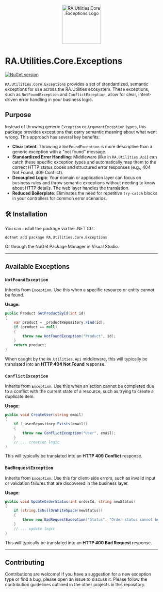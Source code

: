 <p align="center">
  <img src="../../Assets/Images/exceptions.png" alt="RA.Utilities.Core.Exceptions Logo" width="128">
</p>

# RA.Utilities.Core.Exceptions

[![NuGet version](https://img.shields.io/nuget/v/RA.Utilities.Core.Exceptions?logo=nuget&label=NuGet)](https://www.nuget.org/packages/RA.Utilities.Core.Exceptions/)

`RA.Utilities.Core.Exceptions` provides a set of standardized, semantic exceptions for use across the RA.Utilities ecosystem. These exceptions, such as `NotFoundException` and `ConflictException`, allow for clear, intent-driven error handling in your business logic.

## Purpose

Instead of throwing generic `Exception` or `ArgumentException` types, this package provides exceptions that carry semantic meaning about what went wrong. This approach has several key benefits:

- **Clear Intent**: Throwing a `NotFoundException` is more descriptive than a generic exception with a "not found" message.
- **Standardized Error Handling**: Middleware (like in `RA.Utilities.Api`) can catch these specific exception types and automatically map them to the correct HTTP status codes and structured error responses (e.g., 404 Not Found, 409 Conflict).
- **Decoupled Logic**: Your domain or application layer can focus on business rules and throw semantic exceptions without needing to know about HTTP details. The web layer handles the translation.
- **Reduced Boilerplate**: Eliminates the need for repetitive `try-catch` blocks in your controllers for common error scenarios.

## 🛠️ Installation

You can install the package via the .NET CLI:

```sh
dotnet add package RA.Utilities.Core.Exceptions
```

Or through the NuGet Package Manager in Visual Studio.

---

## Available Exceptions

### `NotFoundException`

Inherits from `Exception`. Use this when a specific resource or entity cannot be found.

**Usage:**

```csharp
public Product GetProductById(int id)
{
    var product = _productRepository.Find(id);
    if (product == null)
    {
        throw new NotFoundException("Product", id);
    }
    return product;
}
```

When caught by the `RA.Utilities.Api` middleware, this will typically be translated into an **HTTP 404 Not Found** response.

### `ConflictException`

Inherits from `Exception`. Use this when an action cannot be completed due to a conflict with the current state of a resource, such as trying to create a duplicate item.

**Usage:**

```csharp
public void CreateUser(string email)
{
    if (_userRepository.Exists(email))
    {
        throw new ConflictException("User", email);
    }
    // ... creation logic
}
```

This will typically be translated into an **HTTP 409 Conflict** response.

### `BadRequestException`

Inherits from `Exception`. Use this for client-side errors, such as invalid input or validation failures that are discovered in the business layer.

**Usage:**

```csharp
public void UpdateOrderStatus(int orderId, string newStatus)
{
    if (string.IsNullOrWhiteSpace(newStatus))
    {
        throw new BadRequestException("Status", "Order status cannot be empty.");
    }
    // ... update logic
}
```

This will typically be translated into an **HTTP 400 Bad Request** response.

---

## Contributing

Contributions are welcome! If you have a suggestion for a new exception type or find a bug, please open an issue to discuss it. Please follow the contribution guidelines outlined in the other projects in this repository.